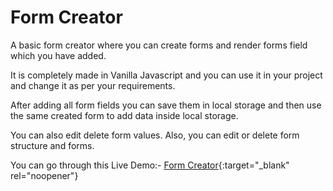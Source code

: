 # Form Creator

A basic form creator where you can create forms and render forms field which you have added.

It is completely made in Vanilla Javascript and you can use it in your project and change it as per your requirements.

After adding all form fields you can save them in local storage and then use the same created form to add data inside local storage.

You can also edit delete form values. Also, you can edit or delete form structure and forms.

You can go through this Live Demo:- [Form Creator](https://formscreator.netlify.app/){:target="_blank" rel="noopener"}
